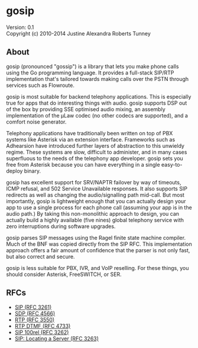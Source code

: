 # gosip

Version: 0.1  
Copyright (c) 2010-2014 Justine Alexandra Roberts Tunney

## About

gosip (pronounced "gossip") is a library that lets you make phone calls using
the Go programming language. It provides a full-stack SIP/RTP implementation
that's tailored towards making calls over the PSTN through services such as
Flowroute.

gosip is most suitable for backend telephony applications. This is especially
true for apps that do interesting things with audio. gosip supports DSP out of
the box by providing SSE optimised audio mixing, an assembly implementation of
the µLaw codec (no other codecs are supported), and a comfort noise generator.

Telephony applications have traditionally been written on top of PBX systems
like Asterisk via an extension interface. Frameworks such as Adhearsion have
introduced further layers of abstraction to this unwieldy regime. These systems
are slow, difficult to administer, and in many cases superfluous to the needs
of the telephony app developer. gosip sets you free from Asterisk because you
can have everything in a single easy-to-deploy binary.

gosip has excellent support for SRV/NAPTR failover by way of timeouts, ICMP
refusal, and 502 Service Unavailable responses. It also supports SIP redirects
as well as changing the audio/signalling path mid-call. But most importantly,
gosip is lightweight enough that you can actually design your app to use a
single process for each phone call (assuming your app is in the audio path.) By
taking this non-monolithic approach to design, you can actually build a highly
available (five nines) global telephony service with zero interruptions during
software upgrades.

gosip parses SIP messages using the Ragel finite state machine compiler. Much
of the BNF was copied directly from the SIP RFC. This implementation approach
offers a fair amount of confidence that the parser is not only fast, but also
correct and secure.

gosip is less suitable for PBX, IVR, and VoIP reselling. For these things, you
should consider Asterisk, FreeSWITCH, or SER.

## RFCs

- [SIP (RFC 3261)](https://tools.ietf.org/html/rfc3261)
- [SDP (RFC 4566)](https://tools.ietf.org/html/rfc4566)
- [RTP (RFC 3550)](https://tools.ietf.org/html/rfc3550)
- [RTP DTMF (RFC 4733)](https://tools.ietf.org/html/rfc4733)
- [SIP 100rel (RFC 3262)](https://tools.ietf.org/html/rfc3262)
- [SIP: Locating a Server (RFC 3263)](https://tools.ietf.org/html/rfc3263)
